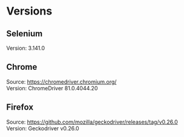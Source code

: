 # Versions


## Selenium 
  
Version: 3.141.0


## Chrome 

Source: https://chromedriver.chromium.org/  
Version: ChromeDriver 81.0.4044.20

## Firefox

Source: https://github.com/mozilla/geckodriver/releases/tag/v0.26.0  
Version: Geckodriver v0.26.0  
